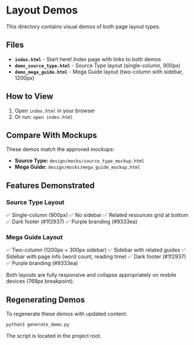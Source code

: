 # Layout Demos

This directory contains visual demos of both page layout types.

## Files

- **`index.html`** - Start here! Index page with links to both demos
- **`demo_source_type.html`** - Source Type layout (single-column, 900px)
- **`demo_mega_guide.html`** - Mega Guide layout (two-column with sidebar, 1200px)

## How to View

1. Open `index.html` in your browser
2. Or run: `open index.html`

## Compare With Mockups

These demos match the approved mockups:
- **Source Type:** `design/mocks/source_type_mockup.html`
- **Mega Guide:** `design/mocks/mega_guide_mockup.html`

## Features Demonstrated

### Source Type Layout
✅ Single-column (900px)
✅ No sidebar
✅ Related resources grid at bottom
✅ Dark footer (#1f2937)
✅ Purple branding (#9333ea)

### Mega Guide Layout
✅ Two-column (1200px + 300px sidebar)
✅ Sidebar with related guides
✅ Sidebar with page info (word count, reading time)
✅ Dark footer (#1f2937)
✅ Purple branding (#9333ea)

Both layouts are fully responsive and collapse appropriately on mobile devices (768px breakpoint).

## Regenerating Demos

To regenerate these demos with updated content:

```bash
python3 generate_demo.py
```

The script is located in the project root.
